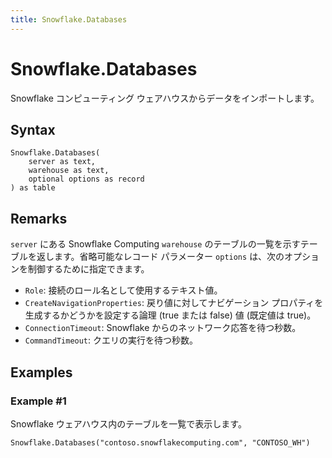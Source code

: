 ```yaml
---
title: Snowflake.Databases
---
```


# Snowflake.Databases


Snowflake コンピューティング ウェアハウスからデータをインポートします。


## Syntax

```powerquery
Snowflake.Databases(
    server as text,
    warehouse as text,
    optional options as record
) as table
```


## Remarks

<code>server</code> にある Snowflake Computing <code>warehouse</code> のテーブルの一覧を示すテーブルを返します。省略可能なレコード パラメーター <code>options</code> は、次のオプションを制御するために指定できます。<ul><li><code>Role</code>: 接続のロール名として使用するテキスト値。</li><li><code>CreateNavigationProperties</code>: 戻り値に対してナビゲーション プロパティを生成するかどうかを設定する論理 (true または false) 値 (既定値は true)。</li><li><code>ConnectionTimeout</code>: Snowflake からのネットワーク応答を待つ秒数。</li><li><code>CommandTimeout</code>: クエリの実行を待つ秒数。</li></ul>    


## Examples

### Example #1 
Snowflake ウェアハウス内のテーブルを一覧で表示します。
```powerquery
Snowflake.Databases("contoso.snowflakecomputing.com", "CONTOSO_WH")
```



